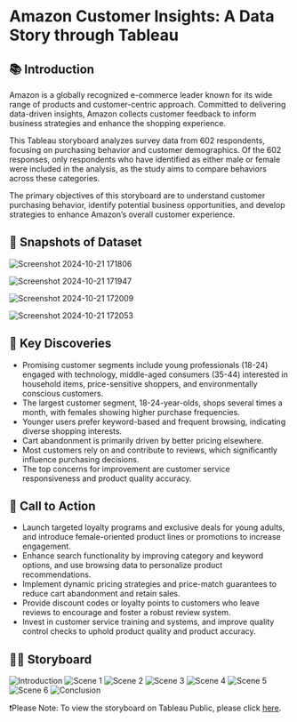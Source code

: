 # Amazon Customer Insights: A Data Story through Tableau

## 📚 Introduction
Amazon is a globally recognized e-commerce leader known for its wide range of products and customer-centric approach. Committed to delivering data-driven insights, Amazon collects customer feedback to inform business strategies and enhance the shopping experience.

This Tableau storyboard analyzes survey data from 602 respondents, focusing on purchasing behavior and customer demographics. Of the 602 responses, only respondents who have identified as either male or female were included in the analysis, as the study aims to compare behaviors across these categories.

The primary objectives of this storyboard are to understand customer purchasing behavior, identify potential business opportunities, and develop strategies to enhance Amazon’s overall customer experience.

## 📸 Snapshots of Dataset
![Screenshot 2024-10-21 171806](https://github.com/user-attachments/assets/16790afd-0d24-4224-972b-5e365c17beb3)

![Screenshot 2024-10-21 171947](https://github.com/user-attachments/assets/26ad00f8-746d-449d-a9c0-a3af93ee42d7)

![Screenshot 2024-10-21 172009](https://github.com/user-attachments/assets/3fde51db-2c22-48eb-9cef-cd02c807fab1)

![Screenshot 2024-10-21 172053](https://github.com/user-attachments/assets/6cc817b3-3030-4e4f-87a6-e7b9b74a616b)

## 🔎 Key Discoveries
- Promising customer segments include young professionals (18-24) engaged with technology, middle-aged consumers (35-44) interested in household items, price-sensitive shoppers, and environmentally conscious customers.
- The largest customer segment, 18-24-year-olds, shops several times a month, with females showing higher purchase frequencies.
- Younger users prefer keyword-based and frequent browsing, indicating diverse shopping interests.
- Cart abandonment is primarily driven by better pricing elsewhere.
- Most customers rely on and contribute to reviews, which significantly influence purchasing decisions.
- The top concerns for improvement are customer service responsiveness and product quality accuracy.

## 📣 Call to Action
- Launch targeted loyalty programs and exclusive deals for young adults, and introduce female-oriented product lines or promotions to increase engagement.
- Enhance search functionality by improving category and keyword options, and use browsing data to personalize product recommendations.
- Implement dynamic pricing strategies and price-match guarantees to reduce cart abandonment and retain sales.
- Provide discount codes or loyalty points to customers who leave reviews to encourage and foster a robust review system.
- Invest in customer service training and systems, and improve quality control checks to uphold product quality and product accuracy.

## 👩‍🏫 Storyboard
![Introduction](https://github.com/user-attachments/assets/89488862-a569-4902-8888-c35b20f19e3f)
![Scene 1](https://github.com/user-attachments/assets/6040c471-2e8e-4ebc-b189-1d4cfd256fda)
![Scene 2](https://github.com/user-attachments/assets/adc73a26-ad4d-4d3a-a4ba-40e90d5100c4)
![Scene 3](https://github.com/user-attachments/assets/1d49d4b1-e20f-4f69-8082-6b51bc454839)
![Scene 4](https://github.com/user-attachments/assets/5c8a2310-6b00-4af6-9352-b593bd724272)
![Scene 5](https://github.com/user-attachments/assets/1afdf8e7-1e29-47c6-89da-dca9fc7fd867)
![Scene 6](https://github.com/user-attachments/assets/700fffe5-f8e7-4cc9-8533-07863227718c)
![Conclusion](https://github.com/user-attachments/assets/829aefac-1503-4a79-9e60-f143de727f83)

❗Please Note: To view the storyboard on Tableau Public, please click [here](https://public.tableau.com/views/AmazonCustomerInsightsDashboard/StoryBoard?:language=en-US&publish=yes&:sid=&:redirect=auth&:display_count=n&:origin=viz_share_link).
